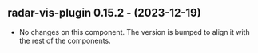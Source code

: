   ## radar-vis-plugin 0.15.2 - (2023-12-19)
  
  * No changes on this component. The version is bumped to align it
    with the rest of the components.
